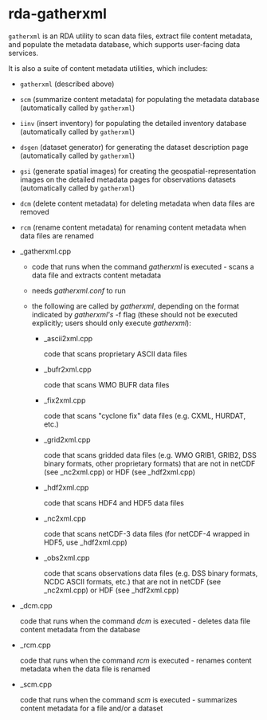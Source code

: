 # rda-gatherxml

``gatherxml`` is an RDA utility to scan data files, extract file content metadata, and populate the metadata database, which supports user-facing data services.

It is also a suite of content metadata utilities, which includes:
   - ``gatherxml`` (described above)
   - ``scm`` (summarize content metadata) for populating the metadata database (automatically called by ``gatherxml``)
   - ``iinv`` (insert inventory) for populating the detailed inventory database (automatically called by ``gatherxml``)
   - ``dsgen`` (dataset generator) for generating the dataset description page (automatically called by ``gatherxml``)
   - ``gsi`` (generate spatial images) for creating the geospatial-representation images on the detailed metadata pages for observations datasets (automatically called by ``gatherxml``)
   - ``dcm`` (delete content metadata) for deleting metadata when data files are removed
   - ``rcm`` (rename content metadata) for renaming content metadata when data files are renamed

- \_gatherxml.cpp

   - code that runs when the command _gatherxml_ is executed - scans a data file and extracts content metadata
   
   - needs _gatherxml.conf_ to run
   
   - the following are called by _gatherxml_, depending on the format indicated by _gatherxml's_ -f flag (these should not be executed explicitly; users should only execute _gatherxml_):
   
      - \_ascii2xml.cpp

         code that scans proprietary ASCII data files
   
      - \_bufr2xml.cpp

         code that scans WMO BUFR data files
      
      - \_fix2xml.cpp
   
         code that scans "cyclone fix" data files (e.g. CXML, HURDAT, etc.)
   
      - \_grid2xml.cpp

         code that scans gridded data files (e.g. WMO GRIB1, GRIB2, DSS binary formats, other proprietary formats) that are not in netCDF (see \_nc2xml.cpp) or HDF (see \_hdf2xml.cpp)

      - \_hdf2xml.cpp

         code that scans HDF4 and HDF5 data files

      - \_nc2xml.cpp

         code that scans netCDF-3 data files (for netCDF-4 wrapped in HDF5, use \_hdf2xml.cpp)
   
      - \_obs2xml.cpp

         code that scans observations data files (e.g. DSS binary formats, NCDC ASCII formats, etc.) that are not in netCDF (see \_nc2xml.cpp) or HDF (see \_hdf2xml.cpp)
      
- \_dcm.cpp

   code that runs when the command _dcm_ is executed - deletes data file content metadata from the database
   
- \_rcm.cpp

   code that runs when the command _rcm_ is executed - renames content metadata when the data file is renamed
   
- \_scm.cpp

   code that runs when the command _scm_ is executed - summarizes content metadata for a file and/or a dataset

